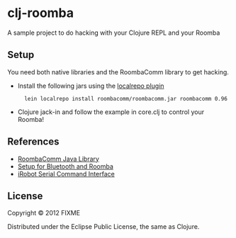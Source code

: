 # clj-roomba

A sample project to do hacking with your Clojure REPL and your Roomba

## Setup
You need both native libraries and the RoombaComm library to get 
hacking.
* Install the following jars using the [localrepo plugin](https://github.com/kumarshantanu/lein-localrepo)
        
        lein localrepo install roombacomm/roombacomm.jar roombacomm 0.96

* Clojure jack-in and follow the example in core.clj to control your Roomba!

## References
* [RoombaComm Java Library](http://hackingroomba.com/code/roombacomm/)
* [Setup for Bluetooth and Roomba](http://gigasquidsoftware.com/wordpress/?p=441)
* [iRobot Serial Command Interface](http://www.irobot.com/images/consumer/hacker/roomba_sci_spec_manual.pdf)

## License

Copyright © 2012 FIXME

Distributed under the Eclipse Public License, the same as Clojure.

